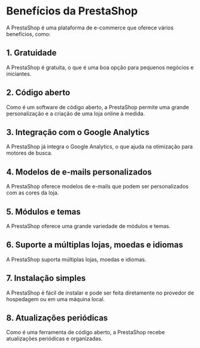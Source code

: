 # Benefícios da PrestaShop

A PrestaShop é uma plataforma de e-commerce que oferece vários benefícios, como:

## 1. Gratuidade

A PrestaShop é gratuita, o que é uma boa opção para pequenos negócios e iniciantes.

## 2. Código aberto

Como é um software de código aberto, a PrestaShop permite uma grande personalização e a criação de uma loja online à medida.

## 3. Integração com o Google Analytics

A PrestaShop já integra o Google Analytics, o que ajuda na otimização para motores de busca.

## 4. Modelos de e-mails personalizados

A PrestaShop oferece modelos de e-mails que podem ser personalizados com as cores da loja.

## 5. Módulos e temas

A PrestaShop oferece uma grande variedade de módulos e temas.

## 6. Suporte a múltiplas lojas, moedas e idiomas

A PrestaShop suporta múltiplas lojas, moedas e idiomas.

## 7. Instalação simples

A PrestaShop é fácil de instalar e pode ser feita diretamente no provedor de hospedagem ou em uma máquina local.

## 8. Atualizações periódicas

Como é uma ferramenta de código aberto, a PrestaShop recebe atualizações periódicas e organizadas.

